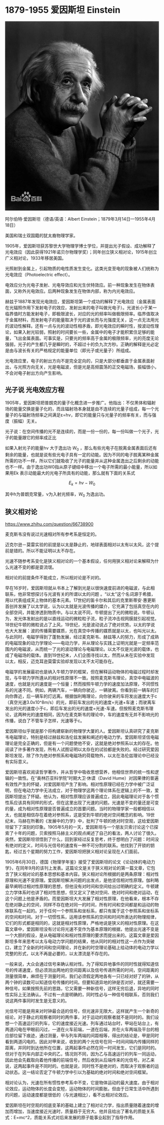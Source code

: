 # 1879-1955 爱因斯坦 Einstein

![](assets/1879einstein.webp)

阿尔伯特·爱因斯坦（德语/英语：Albert Einstein；1879年3月14日—1955年4月18日）

美国和瑞士双国籍的犹太裔物理学家。

1905年，爱因斯坦获苏黎世大学物理学博士学位，并提出光子假设、成功解释了光电效应（因此获得1921年诺贝尔物理学奖）；同年创立狭义相对论，1915年创立广义相对论，1933年移居美国。

光照射到金属上，引起物质的电性质发生变化。这类光变至电的现象被人们统称为光电效应（Photoelectric effect）。

电效应分为光电子发射、光电导效应和光生伏特效应。前一种现象发生在物体表面，又称外光电效应。后两种现象发生在物体内部，称为内光电效应。

赫兹于1887年发现光电效应，爱因斯坦第一个成功的解释了光电效应（金属表面在光辐照作用下发射电子的效应，发射出来的电子叫做光电子）。光波长小于某一临界值时方能发射电子，即极限波长，对应的光的频率叫做极限频率。临界值取决于金属材料，而发射电子的能量取决于光的波长而与光强度无关，这一点无法用光的波动性解释。还有一点与光的波动性相矛盾，即光电效应的瞬时性，按波动性理论，如果入射光较弱，照射的时间要长一些，金属中的电子才能积累住足够的能量，飞出金属表面。可事实是，只要光的频率高于金属的极限频率，光的亮度无论强弱，光子的产生都几乎是瞬时的，不超过十的负九次方秒。正确的解释是光必定是由与波长有关的严格规定的能量单位（即光子或光量子）所组成。

光电效应里，电子的射出方向不是完全定向的，只是大部分都垂直于金属表面射出，与光照方向无关，光是电磁波，但是光是高频震荡的正交电磁场，振幅很小，不会对电子射出方向产生影响。

## 光子说 光电效应方程

1905年，爱因斯坦把普朗克的量子化概念进一步推广。他指出：不仅黑体和辐射场的能量交换是量子化的，而且辐射场本身就是由不连续的光量子组成，每一个光量子的与辐射场频率之间满足ε=hν，即它的能量只与光量子的频率有关，而与强度（振幅）无关。

光子说：在空间传播的光不是连续的，而是一份一份的，每一份叫做一个光子，光子的能量跟它的频率成正比

如果入射光子的能量hν 大于逸出功 $W_0$ ，那么有些光电子在脱离金属表面后还有剩余的能量，也就是说有些光电子具有一定的动能。因为不同的电子脱离某种金属所需的功不一样，所以它们就吸收了光子的能量并从这种金属逸出之后剩余的动能也不一样。由于逸出功W0指从原子键结中移出一个电子所需的最小能量，所以如果用Ek 表示动能最大的光电子所具有的动能，那么就有下面的关系式

$$E_k=hv-W_0$$

其中h为普朗克常量，ν为入射光频率，$W_0$ 为逸出功。

## 狭义相对论

https://www.zhihu.com/question/66738900

麦克斯韦没有说过光速相对所有参考系是恒定的。

迈克尔逊－莫雷实验的前提是以太是静止的，地球表面相对以太有以太风，这个提前是错的。所以不能证明以太不存在。

光速不随参考系变化是狭义相对论的一个基本假设，任何用狭义相对论来解释为什么光速不变的都是耍流氓。

相对论的前提条件不能成立，所以相对论是不对的。


早在16岁时，爱因斯坦就从书本上了解到光是以很快速度前进的电磁波，与此相联系，他非常想探讨与光波有关的所谓以太的问题 。“以太”这个名词源于希腊，用以代表组成天上物体的基本元素。17世纪的笛卡尔和其后的克里斯蒂安·惠更斯首创并发展了以太学说，认为以太就是光波传播的媒介，它充满了包括真空在内的全部空间，并能渗透到物质中。与以太说不同，牛顿提出了光的微粒说。牛顿认为，发光体发射出的是以直线运动的微粒粒子流，粒子流冲击视网膜就引起视觉。18世纪牛顿的微粒说占了上风，19世纪，光是波动说占了绝对优势。以太的学说也大大发展：波的传播需要媒质，光在真空中传播的媒质就是以太，也叫光以太。与此同时，电磁学得到了蓬勃发展，经过麦克斯韦、赫兹等人的努力，形成了成熟的电磁现象的动力学理论——电动力学，并从理论与实践上证明光就是一定频率范围内的电磁波，从而统一了光的波动理论与电磁理论。以太不仅是光波的载体，也成了电磁场的载体。直到19世纪末，人们企图寻找以太，然而从未在实验中发现以太，相反，迈克耳逊莫雷实验却发现以太不太可能存在。

电磁学的发展最初也是纳入牛顿力学的框架，但在解释运动物体的电磁过程时却发现，与牛顿力学所遵从的相对性原理不一致。按照麦克斯韦理论，真空中电磁波的速度，也就是光的速度是一个恒量；然而按照牛顿力学的速度加法原理，不同惯性系的光速不同。例如，两辆汽车，一辆向你驶近，一辆驶离。你看到前一辆车的灯向你靠近，后一辆车的灯远离。根据伽利略理论，向你驶来的车将发出速度大于c（真空光速3.0x10^8m/s）的光，即前车发出的光的速度=光速+车速；而驶离车发出的光的速度小于c，即后车发出的光的速度=光速-车速。但按照麦克斯韦理论，这两种光的速度相同，因为在麦克斯韦的理论中，车的速度有无并不影响光的传播，说白了不管车子怎样，光速等于c。

爱因斯坦似乎就是那个将构建崭新的物理学大厦的人。爱因斯坦认真研究了麦克斯韦电磁理论，特别是经过赫兹和洛伦兹发展和阐述的电动力学。爱因斯坦坚信电磁理论是完全正确的，但是有一个问题使他不安，这就是绝对参照系以太的存在。他阅读了许多著作发现，所有人试图证明以太存在的试验都是失败的。经过研究爱因斯坦发现，除了作为绝对参照系和电磁场的荷载物外，以太在洛伦兹理论中已经没有实际意义。

爱因斯坦喜欢阅读哲学著作，并从哲学中吸收思想营养，他相信世界的统一性和逻辑的一致性。在“奥林匹亚科学院”时期大卫·休谟（David Hume）对因果律的普遍有效性产生的怀疑，对爱因斯坦产生了影响。相对性原理已经在力学中被广泛证明，但在电动力学中无法成立，对于物理学这两个理论体系在逻辑上的不一致，爱因斯坦提出了怀疑。他认为，相对性原理应该普遍成立，因此电磁理论对于各个惯性系应该具有同样的形式，但在这里出现了光速的问题。光速是不变的量还是可变的量，成为相对性原理是否普遍成立的首要问题。当时的物理学家一般都相信以太，也就是相信存在着绝对参照系，这是受到牛顿的绝对空间概念的影响。19世纪末，马赫在所著的《发展中的力学》中，批判了牛顿的绝对时空观，这给爱因斯坦留下了深刻的印象。1905年5月的一天，爱因斯坦与一个朋友贝索讨论这个已探索了十年的问题，贝索按照马赫主义的观点阐述了自己的看法，两人讨论了很久。突然，爱因斯坦领悟到了什么，回到家经过反复思考，终于想明白了问题：时间没有绝对的定义，时间与光信号的速度有一种不可分割的联系。他找到了开锁的钥匙，经过五个星期的努力工作，爱因斯坦把狭义相对论呈现在人们面前。

1905年6月30日，德国《物理学年鉴》接受了爱因斯坦的论文《论动体的电动力学》，在同年9月的该刊上发表。这篇论文是关于狭义相对论的第一篇文章，它包含了狭义相对论的基本思想和基本内容。狭义相对论所根据的是两条原理：相对性原理和光速不变原理。爱因斯坦解决问题的出发点，是他坚信相对性原理。伽利略最早阐明过相对性原理的思想，但他没有对时间和空间给出过明确的定义。牛顿建立力学体系时也讲了相对性思想，但又定义了绝对空间、绝对时间和绝对运动，在这个问题上他是矛盾的。而爱因斯坦大大发展了相对性原理，在他看来，根本不存在绝对静止的空间，同样不存在绝对同一的时间，所有时间和空间都是和运动的物体联系在一起的。对于任何一个参照系和坐标系，都只有属于这个参照系和坐标系的空间和时间。对于一切惯性系，运用该参照系的空间和时间所表达的物理规律，它们的形式都是相同的，这就是相对性原理，严格地说是狭义的相对性原理。在这篇文章中，爱因斯坦没有讨论将光速不变作为基本原理的根据，他提出光速不变是一个大胆的假设，是从电磁理论和相对性原理的要求而提出来的。这篇文章是爱因斯坦多年来思考以太与电动力学问题的结果，他从同时的相对性这一点作为突破口，建立了全新的时间和空间理论，并在新的时空理论基础上给动体的电动力学以完整的形式，以太不再是必要的，以太漂流是不存在的。

一般来说，大众会通过信号来确认相对性。为了得知异地事件的同时性就得知道信号的传递速度，但必须测出两地的空间距离以及信号传递所需的时间，空间距离的测量很简单，麻烦在于测量时间，我们必须假定两地各有一只已经对好了的钟，从两个钟的读数可以知道信号传播的时间。但要知道异地的钟是否对好，就还需要一种信号。如果按照先前的思路，它又需要一种新信号，这样无穷后退，异地的同时性实际上无法确认。不过有一点是明确的，同时性必与一种信号相联系，否则我们说这两件事同时发生是无意义的。

光信号可能是用来对时钟最合适的信号，但光速非无限大，这样就产生一个新奇的结论，对于静止的观察者同时的两件事，对于运动的观察者就不是同时的。我们设想一个高速运行的列车，它的速度接近光速。列车通过站台时，甲站在站台上，有两道闪电在甲眼前闪过，一道在火车前端，一道在后端，并在火车两端及平台的相应部位留下痕迹，通过测量，甲与列车两端的间距相等，得出的结论是，甲是同时看到两道闪电的。因此对甲来说，收到的两个光信号在同一时间间隔内传播同样的距离，并同时到达他所在位置，这两起事件必然在同一时间发生，它们是同时的。但对于在列车内部正中央的乙，情况则不同，因为乙与高速运行的列车一同运动，因此他会先截取向着他传播的前端信号，然后收到从后端传来的光信号。对乙来说，这两起事件是不同时的。也就是说，同时性不是绝对的，而取决于观察者的运动状态。这一结论否定了牛顿力学中引以为基础的绝对时间和绝对空间框架。

相对论认为，光速在所有惯性参考系中不变，它是物体运动的最大速度。由于相对论效应，运动物体的长度会变短，运动物体的时间膨胀。但由于日常生活中所遇到的问题，运动速度都是很低的（与光速相比），看不出相对论效应。

爱因斯坦在时空观的彻底变革的基础上建立了相对论力学，指出质量随着速度的增加而增加，当速度接近光速时，质量趋于无穷大。他并且给出了著名的质能关系式：E=mc^2，质能关系式对后来发展的原子能事业起到了指导作用。

